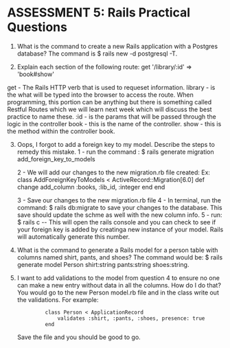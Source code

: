 # ASSESSMENT 5: Rails Practical Questions

1. What is the command to create a new Rails application with a Postgres database?
    The command is $ rails new <app-name> -d postgresql -T.

2. Explain each section of the following route:  get '/library/:id' => 'book#show'

get - The Rails HTTP verb that is used to requeset information.
library - is the what will be typed into the browser to access the route. When programming, this portion can be anything but there is something called Restful Routes which we will learn next week which will discuss the best practice to name these. 
:id -   is the params that will be passed through the logic in the controller
book - this is the name of the controller. 
show - this is the method within the controller book. 

3. Oops, I forgot to add a foreign key to my model. Describe the steps to remedy this mistake.
    1 - run the command : $ rails generate migration add_foreign_key_to_models

    2 - We will add our changes to the new migration.rb file created:
        Ex: class AddForeignKeyToModels < ActiveRecord::Migration[6.0]
                def change
                    add_column :books, :lib_id, :integer
                end
                end

    3 - Save our changes to the new migration.rb file
    4 - In terminal, run the command: $ rails db:migrate to save your changes to the database. This save should update the schme as well with the new column info. 
    5 - run: $ rails c -- This will open the rails console and you can check to see if your foreign key is added by creatinga new instance of your model. Rails will automatically generate this number. 

4. What is the command to generate a Rails model for a person table with columns named shirt, pants, and shoes?
    The command would be: $ rails generate model Person shirt:string pants:string shoes:string.

5. I want to add validations to the model from question 4 to ensure no one can make a new entry without data in all the columns. How do I do that?
    You would go to the new Person model.rb file and in the class write out the validations. 
    For example:

                class Person < ApplicationRecord
                    validates :shirt, :pants, :shoes, presence: true
                end
    Save the file and you should be good to go. 

